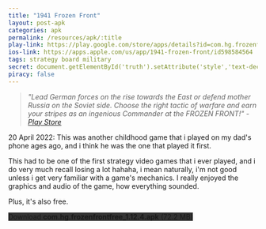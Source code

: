 ```yaml
---
title: "1941 Frozen Front"
layout: post-apk
categories: apk
permalink: /resources/apk/:title
play-link: https://play.google.com/store/apps/details?id=com.hg.frozenfrontfree
ios-link: https://apps.apple.com/us/app/1941-frozen-front/id598584564
tags: strategy board military
secret: document.getElementById('truth').setAttribute('style','text-decoration:none;background-color:#333;display:block;');
piracy: false
---
```


> _"Lead German forces on the rise towards the East or defend mother Russia on the Soviet side. Choose the right tactic of warfare and earn your stripes as an ingenious Commander at the FROZEN FRONT!" - <a href="https://play.google.com/store/apps/details?id=com.hg.frozenfrontfree" target="_blank">Play Store</a>_

<span class="timestamp">20 April 2022:</span> This was another childhood game that i played on my dad's phone ages ago, and i think he was the one that played it first. 

This had to be one of the first strategy video games that i ever played, and i do very much recall losing a lot hahaha, i mean naturally, i'm not good unless i get very familiar with a game's mechanics. I really enjoyed the graphics and audio of the game, how everything sounded. 

Plus, it's also free.

<div class="text-center">
    <a class="btn btn-dark btn-block w-100" onclick='apk("com.hg.frozenfrontfree_1.12.4.apk")' style="text-decoration: none; background-color: #333;"> Download <b>com.hg.frozenfrontfree_1.12.4.apk</b> (72.2 MB)</a><br>
    <a id="truth" class="btn btn-dark btn-block w-100" onclick='apk("com.hg.frozenfront_1.12.5-currency-mod.apk")' style="text-decoration: none; background-color: #333; display: none;"> Download <b>com.hg.frozenfront_1.12.5-currency-mod.apk</b> (72.2 MB)</a>
</div>
